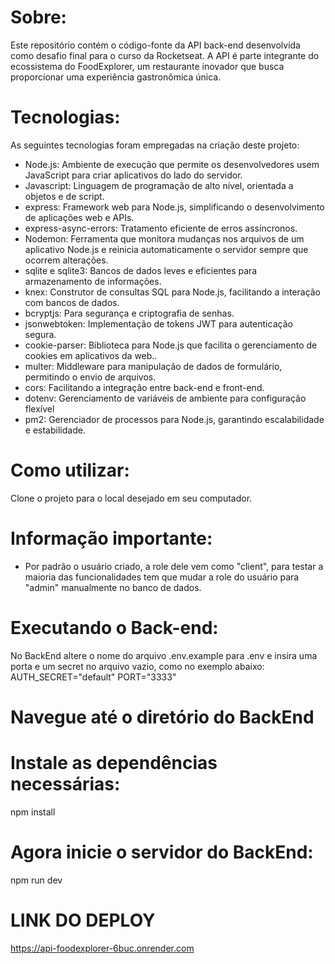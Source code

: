# Sobre:

Este repositório contém o código-fonte da API back-end desenvolvida como desafio final para o curso da Rocketseat. A API é parte integrante do ecossistema do FoodExplorer, um restaurante inovador que busca proporcionar uma experiência gastronômica única.

# Tecnologias:

As seguintes tecnologias foram empregadas na criação deste projeto:

- Node.js: Ambiente de execução que permite os desenvolvedores usem JavaScript para criar aplicativos do lado do servidor.
- Javascript: Linguagem de programação de alto nível, orientada a objetos e de script.
- express: Framework web para Node.js, simplificando o desenvolvimento de aplicações web e APIs.
- express-async-errors: Tratamento eficiente de erros assíncronos.
- Nodemon: Ferramenta que monitora mudanças nos arquivos de um aplicativo Node.js e reinicia automaticamente o servidor sempre que ocorrem alterações.
- sqlite e sqlite3: Bancos de dados leves e eficientes para armazenamento de informações.
- knex: Construtor de consultas SQL para Node.js, facilitando a interação com bancos de dados.
- bcryptjs: Para segurança e criptografia de senhas.
- jsonwebtoken: Implementação de tokens JWT para autenticação segura.
- cookie-parser: Biblioteca para Node.js que facilita o gerenciamento de cookies em aplicativos da web..
- multer: Middleware para manipulação de dados de formulário, permitindo o envio de arquivos.
- cors: Facilitando a integração entre back-end e front-end.
- dotenv: Gerenciamento de variáveis de ambiente para configuração flexível
- pm2: Gerenciador de processos para Node.js, garantindo escalabilidade e estabilidade.

# Como utilizar:

Clone o projeto para o local desejado em seu computador.

# Informação importante:

- Por padrão o usuário criado, a role dele vem como "client", para testar a maioria das funcionalidades tem que mudar a role do usuário para "admin" manualmente no banco de dados.

# Executando o Back-end:

No BackEnd altere o nome do arquivo .env.example para .env e insira uma porta e um secret no arquivo vazio, como no exemplo abaixo:
AUTH_SECRET="default"
PORT="3333"

# Navegue até o diretório do BackEnd

# Instale as dependências necessárias:

npm install

# Agora inicie o servidor do BackEnd:

npm run dev

# LINK DO DEPLOY

https://api-foodexplorer-6buc.onrender.com
